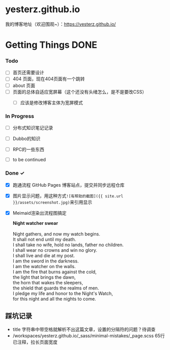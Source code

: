 # yesterz.github.io
我的博客地址（欢迎围观~）：https://yesterz.github.io/<br/>
# Getting Things DONE

### Todo

- [ ] 首页还需要设计
- [ ] 404 页面，现在404页面有一个跳转
- [ ] about 页面
- [ ] 页面的总体自适应宽屏幕（这个还没有头绪怎么，是不是要改CSS）
  - [ ] 应该是修改博客主体为宽屏模式



### In Progress

- [ ] 分布式知识笔记记录
- [ ] Dubbo的知识
- [ ] RPC的一些东西
- [ ] to be continued
      

### Done ✓

- [x] 跑通流程 GitHub Pages 博客站点，提交并同步远程仓库
- [x] 图片显示问题，用这种方式`![有帮助的截图]({{ site.url }}/assets/screenshot.jpg)`来引用显示
- [x] Meimaid渲染出流程图搞定

  **Night watcher swear** <br/>
  <br/>
  Night gathers, and now my watch begins. <br/>
  It shall not end until my death. <br/>
  I shall take no wife, hold no lands, father no children. <br/>
  I shall wear no crowns and win no glory. <br/>
  I shall live and die at my post. <br/>
  I am the sword in the darkness. <br/>
  I am the watcher on the walls. <br/>
  I am the fire that burns against the cold, <br/>
  the light that brings the dawn, <br/>
  the horn that wakes the sleepers, <br/>
  the shield that guards the realms of men. <br/>
  I pledge my life and honor to the Night's Watch, <br/>
  for this night and all the nights to come.<br/>

## 踩坑记录
* title 字符串中带空格就解析不出这篇文章，设置的分隔符的问题？待调查
* /workspaces/yesterz.github.io/_sass/minimal-mistakes/_page.scss 65行已注释，拉长页面宽度

